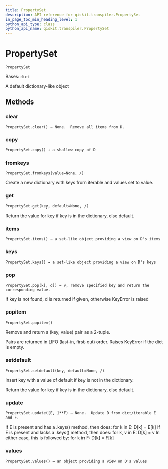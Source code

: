 ```yaml
---
title: PropertySet
description: API reference for qiskit.transpiler.PropertySet
in_page_toc_min_heading_level: 1
python_api_type: class
python_api_name: qiskit.transpiler.PropertySet
---
```


# PropertySet

<span id="qiskit.transpiler.PropertySet" />

`PropertySet`

Bases: `dict`

A default dictionary-like object

## Methods

### clear

<span id="qiskit.transpiler.PropertySet.clear" />

`PropertySet.clear() → None.  Remove all items from D.`

### copy

<span id="qiskit.transpiler.PropertySet.copy" />

`PropertySet.copy() → a shallow copy of D`

### fromkeys

<span id="qiskit.transpiler.PropertySet.fromkeys" />

`PropertySet.fromkeys(value=None, /)`

Create a new dictionary with keys from iterable and values set to value.

### get

<span id="qiskit.transpiler.PropertySet.get" />

`PropertySet.get(key, default=None, /)`

Return the value for key if key is in the dictionary, else default.

### items

<span id="qiskit.transpiler.PropertySet.items" />

`PropertySet.items() → a set-like object providing a view on D's items`

### keys

<span id="qiskit.transpiler.PropertySet.keys" />

`PropertySet.keys() → a set-like object providing a view on D's keys`

### pop

<span id="qiskit.transpiler.PropertySet.pop" />

`PropertySet.pop(k[, d]) → v, remove specified key and return the corresponding value.`

If key is not found, d is returned if given, otherwise KeyError is raised

### popitem

<span id="qiskit.transpiler.PropertySet.popitem" />

`PropertySet.popitem()`

Remove and return a (key, value) pair as a 2-tuple.

Pairs are returned in LIFO (last-in, first-out) order. Raises KeyError if the dict is empty.

### setdefault

<span id="qiskit.transpiler.PropertySet.setdefault" />

`PropertySet.setdefault(key, default=None, /)`

Insert key with a value of default if key is not in the dictionary.

Return the value for key if key is in the dictionary, else default.

### update

<span id="qiskit.transpiler.PropertySet.update" />

`PropertySet.update([E, ]**F) → None.  Update D from dict/iterable E and F.`

If E is present and has a .keys() method, then does: for k in E: D\[k] = E\[k] If E is present and lacks a .keys() method, then does: for k, v in E: D\[k] = v In either case, this is followed by: for k in F: D\[k] = F\[k]

### values

<span id="qiskit.transpiler.PropertySet.values" />

`PropertySet.values() → an object providing a view on D's values`

